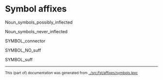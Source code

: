 
# Symbol affixes

Noun_symbols_possibly_inflected

Noun_symbols_never_inflected

SYMBOL_connector

SYMBOL_NO_suff

SYMBOL_suff
* * *
<small>This (part of) documentation was generated from [../src/fst/affixes/symbols.lexc](http://github.com/giellalt/lang-mrj/blob/main/../src/fst/affixes/symbols.lexc)</small>